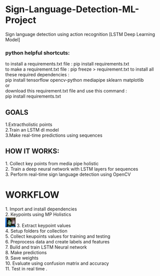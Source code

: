 <h1> Sign-Language-Detection-ML-Project</h1>
Sign language detection using action recognition [LSTM Deep Learning Model]

<h3>python helpful shortcuts:</h3>
to install a requirements.txt file : pip install requirements.txt <br>
to make a requirement.txt file : pip freeze > requirement.txt
to install all these required dependencies : <br>
pip install tensorflow opencv-python mediapipe sklearn matplotlib <br>
                    or <br>
download this requirement.txt file and use this command : <br>
pip install requirements.txt<br>




<h2>GOALS</h2>
1.Extractholistic points<br>
2.Train an LSTM dl model<br>
3.Make real-time predictions using sequences<br>

<h2>HOW IT WORKS:</h2>
1.	Collect key points from media pipe holistic <br>
2.	Train a deep neural network with LSTM layers for sequences<br>
3.	Perform real-time sign language detection using OpenCV<br>

<h1>WORKFLOW</h1>
1.	Import and install dependencies<br>
2.	Keypoints using MP Holistics<br>
<img src="images/landmarkings.png" width="32" height="32" />
3.	Extract keypoint values<br>
4.	Setup folders for collection<br>
5.	Collect keupoints values for training and testing<br>
6.	Preprocess data and create labels and features<br>
7.	Build and train LSTM Neural network<br>
8.	Make predictions<br>
9.	Save weights<br>
10.	Evaluate using confusion matrix and accuracy<br>
11.	Test in real time .<br>




